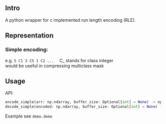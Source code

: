 ## Intro
A python wrapper for c implemented run length encoding (RLE).

## Representation
### Simple encoding:
e.g. `5 C1 3 C5 1 C2 ...  `
C_ stands for class integer  
would be useful in compressing multiclass mask  

## Usage
API: 
```python
encode_simple(arr: np.ndarray, buffer_size: Optional[int] = None) -> np.ndarray
decode_simple(encoded: np.ndarray, buffer_size: Optional[int] = None) -> np.ndarray
```
Example see `demo.demo`

